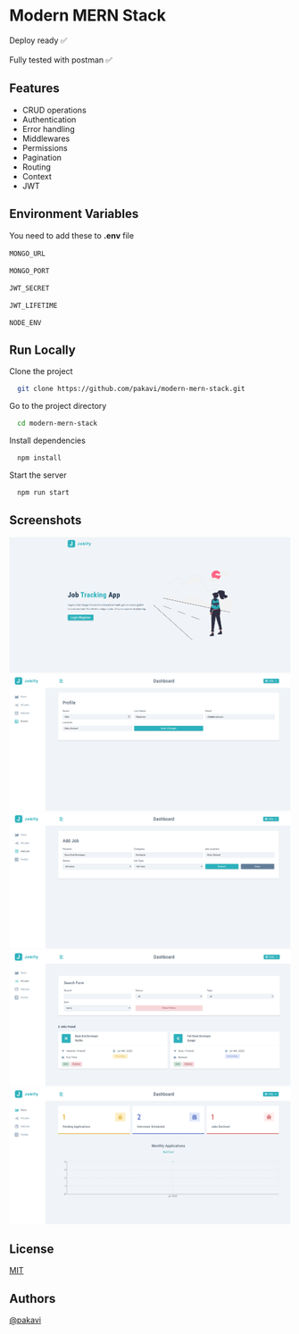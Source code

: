 # Modern MERN Stack

Deploy ready ✅
<br />
<br />
Fully tested with postman ✅

## Features
- CRUD operations
- Authentication
- Error handling
- Middlewares
- Permissions
- Pagination
- Routing
- Context
- JWT

## Environment Variables

You need to add these to **.env** file

`MONGO_URL`

`MONGO_PORT`

`JWT_SECRET`

`JWT_LIFETIME`

`NODE_ENV`

## Run Locally

Clone the project

```bash
  git clone https://github.com/pakavi/modern-mern-stack.git
```

Go to the project directory

```bash
  cd modern-mern-stack
```

Install dependencies

```bash
  npm install
```

Start the server

```bash
  npm run start
```

## Screenshots
![App Screenshot](./preview/modern-mern-stack-landing-page.png)
![App Screenshot](./preview/modern-mern-stack-profile.png)
![App Screenshot](./preview/modern-mern-stack-add-job.png)
![App Screenshot](./preview/modern-mern-stack-jobs-with-search.png)
![App Screenshot](./preview/modern-mern-stack-stats.png)

## License

[MIT](https://github.com/pakavi/modern-mern-stack/blob/main/LICENSE.md)


## Authors

[@pakavi](https://github.com/pakavi)
